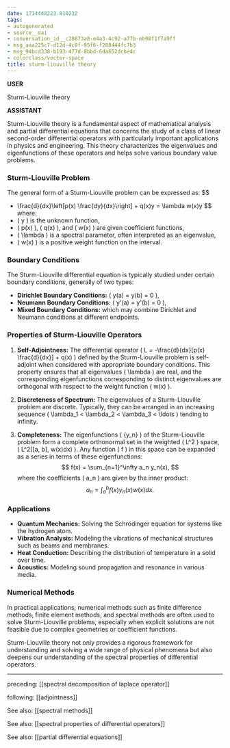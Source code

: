 ```yaml
---
date: 1714448223.810232
tags:
- autogenerated
- source__oai
- conversation_id__c20873a8-e4a3-4c92-a77b-eb08f1f7a9ff
- msg_aaa225c7-d12d-4c9f-95f6-f288444fc7b3
- msg_94bcd338-b193-477d-8bbd-6da652dcbe4c
- colorclass/vector-space
title: sturm-liouville theory
---
```


**USER**

Sturm-Liouville theory


**ASSISTANT**

Sturm-Liouville theory is a fundamental aspect of mathematical analysis and partial differential equations that concerns the study of a class of linear second-order differential operators with particularly important applications in physics and engineering. This theory characterizes the eigenvalues and eigenfunctions of these operators and helps solve various boundary value problems.

### Sturm-Liouville Problem

The general form of a Sturm-Liouville problem can be expressed as:
$$
- \frac{d}{dx}\left[p(x) \frac{dy}{dx}\right] + q(x)y = \lambda w(x)y
$$
where:
- \( y \) is the unknown function,
- \( p(x) \), \( q(x) \), and \( w(x) \) are given coefficient functions,
- \( \lambda \) is a spectral parameter, often interpreted as an eigenvalue,
- \( w(x) \) is a positive weight function on the interval.

### Boundary Conditions

The Sturm-Liouville differential equation is typically studied under certain boundary conditions, generally of two types:
- **Dirichlet Boundary Conditions:** \( y(a) = y(b) = 0 \),
- **Neumann Boundary Conditions:** \( y'(a) = y'(b) = 0 \),
- **Mixed Boundary Conditions:** which may combine Dirichlet and Neumann conditions at different endpoints.

### Properties of Sturm-Liouville Operators

1. **Self-Adjointness:** The differential operator \( L = -\frac{d}{dx}[p(x) \frac{d}{dx}] + q(x) \) defined by the Sturm-Liouville problem is self-adjoint when considered with appropriate boundary conditions. This property ensures that all eigenvalues \( \lambda \) are real, and the corresponding eigenfunctions corresponding to distinct eigenvalues are orthogonal with respect to the weight function \( w(x) \).

2. **Discreteness of Spectrum:** The eigenvalues of a Sturm-Liouville problem are discrete. Typically, they can be arranged in an increasing sequence \( \lambda_1 < \lambda_2 < \lambda_3 < \ldots \) tending to infinity.

3. **Completeness:** The eigenfunctions \( \{y_n\} \) of the Sturm-Liouville problem form a complete orthonormal set in the weighted \( L^2 \) space, \( L^2([a, b], w(x)dx) \). Any function \( f \) in this space can be expanded as a series in terms of these eigenfunctions:
   $$
   f(x) = \sum_{n=1}^\infty a_n y_n(x),
   $$
   where the coefficients \( a_n \) are given by the inner product:
   $$
   a_n = \int_a^b f(x) y_n(x) w(x) dx.
   $$

### Applications

- **Quantum Mechanics:** Solving the Schrödinger equation for systems like the hydrogen atom.
- **Vibration Analysis:** Modeling the vibrations of mechanical structures such as beams and membranes.
- **Heat Conduction:** Describing the distribution of temperature in a solid over time.
- **Acoustics:** Modeling sound propagation and resonance in various media.

### Numerical Methods

In practical applications, numerical methods such as finite difference methods, finite element methods, and spectral methods are often used to solve Sturm-Liouville problems, especially when explicit solutions are not feasible due to complex geometries or coefficient functions.

Sturm-Liouville theory not only provides a rigorous framework for understanding and solving a wide range of physical phenomena but also deepens our understanding of the spectral properties of differential operators.


---

preceding: [[spectral decomposition of laplace operator]]  


following: [[adjointness]]

See also: [[spectral methods]]


See also: [[spectral properties of differential operators]]


See also: [[partial differential equations]]